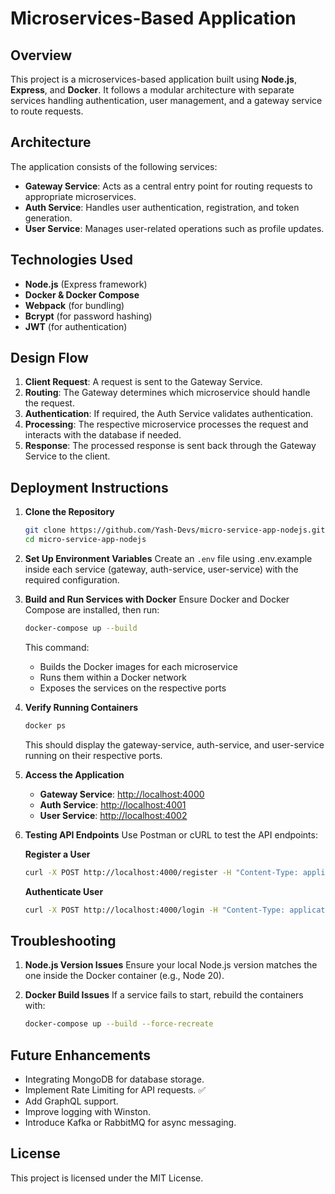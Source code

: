 # Microservices-Based Application

## Overview
This project is a microservices-based application built using **Node.js**, **Express**, and **Docker**. It follows a modular architecture with separate services handling authentication, user management, and a gateway service to route requests.

## Architecture
The application consists of the following services:

- **Gateway Service**: Acts as a central entry point for routing requests to appropriate microservices.
- **Auth Service**: Handles user authentication, registration, and token generation.
- **User Service**: Manages user-related operations such as profile updates.
<!-- - **Database**: (Optional) Each service can have its own database (e.g., MongoDB, PostgreSQL) depending on requirements. -->

## Technologies Used
- **Node.js** (Express framework)
- **Docker & Docker Compose**
- **Webpack** (for bundling)
- **Bcrypt** (for password hashing)
- **JWT** (for authentication)

## Design Flow
1. **Client Request**: A request is sent to the Gateway Service.
2. **Routing**: The Gateway determines which microservice should handle the request.
3. **Authentication**: If required, the Auth Service validates authentication.
4. **Processing**: The respective microservice processes the request and interacts with the database if needed.
5. **Response**: The processed response is sent back through the Gateway Service to the client.

                         
## Deployment Instructions
1. **Clone the Repository**
    ```sh
    git clone https://github.com/Yash-Devs/micro-service-app-nodejs.git
    cd micro-service-app-nodejs
    ```

2. **Set Up Environment Variables**
    Create an `.env` file using .env.example inside each service (gateway, auth-service, user-service) with the required configuration.

3. **Build and Run Services with Docker**
    Ensure Docker and Docker Compose are installed, then run:
    ```sh
    docker-compose up --build
    ```

    This command:
    - Builds the Docker images for each microservice
    - Runs them within a Docker network
    - Exposes the services on the respective ports

4. **Verify Running Containers**
    ```sh
    docker ps
    ```

    This should display the gateway-service, auth-service, and user-service running on their respective ports.

5. **Access the Application**
    - **Gateway Service**: [http://localhost:4000](http://localhost:4000)
    - **Auth Service**: [http://localhost:4001](http://localhost:4001)
    - **User Service**: [http://localhost:4002](http://localhost:4002)

6. **Testing API Endpoints**
    Use Postman or cURL to test the API endpoints:

    **Register a User**
    ```sh
    curl -X POST http://localhost:4000/register -H "Content-Type: application/json" -d '{"email":"test@example.com", "userName": "user", "password":"securepass"}'
    ```

    **Authenticate User**
    ```sh
    curl -X POST http://localhost:4000/login -H "Content-Type: application/json" -d '{"userName":"user", "password":"securepass"}'
    ```

## Troubleshooting
1. **Node.js Version Issues**
    Ensure your local Node.js version matches the one inside the Docker container (e.g., Node 20).

2. **Docker Build Issues**
    If a service fails to start, rebuild the containers with:
    ```sh
    docker-compose up --build --force-recreate
    ```

## Future Enhancements
- Integrating MongoDB for database storage.
- Implement Rate Limiting for API requests. ✅
- Add GraphQL support.
- Improve logging with Winston.
- Introduce Kafka or RabbitMQ for async messaging.

## License
This project is licensed under the MIT License.